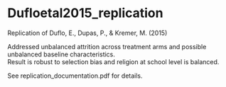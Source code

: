 # Dufloetal2015_replication
 Replication of Duflo, E., Dupas, P., &amp; Kremer, M. (2015) 

Addressed unbalanced attrition across treatment arms and possible unbalanced baseline characteristics. <br>
Result is robust to selection bias and religion at school level is balanced. <br>

See replication_documentation.pdf for details.
